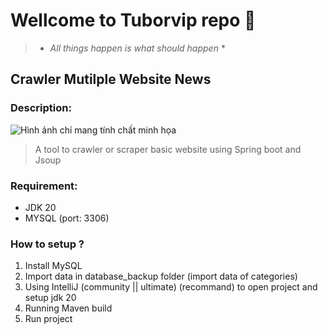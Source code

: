 # Wellcome to **Tuborvip**  repo :sparkling_heart:
> * *All things happen is what should happen* *
## Crawler Mutilple Website News

### Description:
![Hình ảnh chỉ mang tính chất minh họa](https://sachgiai.com/uploads/news/2017_10/con-trau-tren-dong-ruong.jpg)

> A tool to crawler or scraper basic website using Spring boot and Jsoup

### Requirement:
- JDK 20
- MYSQL (port: 3306)

### How to setup ? 
1. Install MySQL 
2. Import data in database_backup folder (import data of categories)
3. Using IntelliJ (community || ultimate) (recommand) to open project and setup jdk 20
4. Running Maven build
5. Run project
